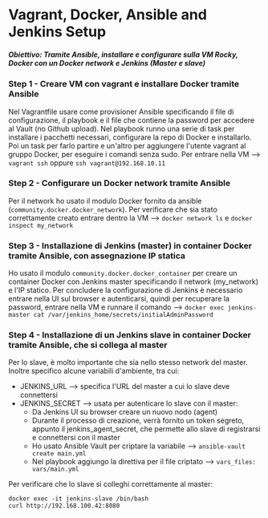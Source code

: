 # Vagrant, Docker, Ansible and Jenkins Setup

##### **Obiettivo:** Tramite Ansible, installare e configurare sulla VM Rocky, Docker con un Docker network e Jenkins (Master e slave)

### Step 1 - Creare VM con vagrant e installare Docker tramite Ansible
Nel Vagrantfile usare come provisioner Ansible specificando il file di configurazione, il playbook e il file che contiene la password per accedere al Vault (no Github upload).
Nel playbook runno una serie di task per installare i pacchetti necessari, configurare la repo di Docker e installarlo. Poi un task per farlo partire e un'altro per aggiungere l'utente vagrant al gruppo Docker, per eseguire i comandi senza sudo.
Per entrare nella VM --> `vagrant ssh` oppure `ssh vagrant@192.168.10.11`

### Step 2 - Configurare un Docker network tramite Ansible
Per il network ho usato il modulo Docker fornito da ansible (`community.docker.docker_network`).
Per verificare che sia stato correttamente creato entrare dentro la VM --> `docker network ls` e `docker inspect my_network`

### Step 3 - Installazione di Jenkins (master) in container Docker tramite Ansible, con assegnazione IP statica
Ho usato il modulo `community.docker.docker_container` per creare un container Docker con Jenkins master specificando il network (my_network) e l'IP statico.
Per concludere la configurazione di Jenkins è necessario entrare nella UI sul browser e autenticarsi, quindi per recuperare la password, entrare nella VM e runnare il comando --> `docker exec jenkins-master cat /var/jenkins_home/secrets/initialAdminPassword`

### Step 4 - Installazione di un Jenkins slave in container Docker tramite Ansible, che si collega al master
Per lo slave, è molto importante che sia nello stesso network del master.
Inoltre specifico alcune variabili d'ambiente, tra cui:
* JENKINS_URL --> specifica l'URL del master a cui lo slave deve connettersi
* JENKINS_SECRET --> usata per autenticare lo slave con il master:
	* Da Jenkins UI su browser creare un nuovo nodo (agent)
	* Durante il processo di creazione, verrà fornito un token segreto, appunto il jenkins_agent_secret, che permette allo slave di registrarsi e connettersi con il master
	* Ho usato Ansible Vault per criptare la variabile --> `ansible-vault create main.yml`
	* Nel playbook aggiungo la direttiva per il file criptato --> `vars_files: vars/main.yml`

Per verificare che lo slave si colleghi correttamente al master:
```
docker exec -it jenkins-slave /bin/bash
curl http://192.168.100.42:8080
```
